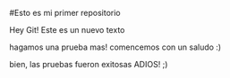 #Esto es mi primer repositorio

Hey Git! Este es un nuevo texto

hagamos una prueba mas!
comencemos con un saludo :)

bien, las pruebas fueron exitosas
ADIOS! ;)
